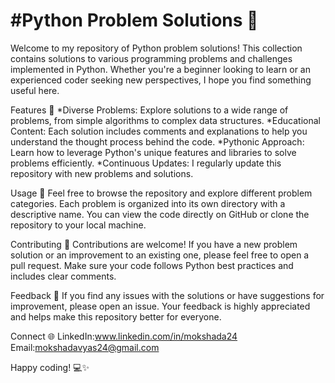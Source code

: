 # #Python Problem Solutions 🐍

Welcome to my repository of Python problem solutions! This collection contains solutions to various programming problems and challenges implemented in Python. Whether you're a beginner looking to learn or an experienced coder seeking new perspectives, I hope you find something useful here.

Features 🌟
*Diverse Problems: Explore solutions to a wide range of problems, from simple algorithms to complex data structures.
*Educational Content: Each solution includes comments and explanations to help you understand the thought process behind the code.
*Pythonic Approach: Learn how to leverage Python's unique features and libraries to solve problems efficiently.
*Continuous Updates: I regularly update this repository with new problems and solutions.

Usage 🚀
Feel free to browse the repository and explore different problem categories. Each problem is organized into its own directory with a descriptive name. You can view the code directly on GitHub or clone the repository to your local machine.

Contributing 🤝
Contributions are welcome! If you have a new problem solution or an improvement to an existing one, please feel free to open a pull request. Make sure your code follows Python best practices and includes clear comments.

Feedback 📝
If you find any issues with the solutions or have suggestions for improvement, please open an issue. Your feedback is highly appreciated and helps make this repository better for everyone.

Connect 🌐
LinkedIn:www.linkedin.com/in/mokshada24
Email:mokshadavyas24@gmail.com

Happy coding! 💻✨
